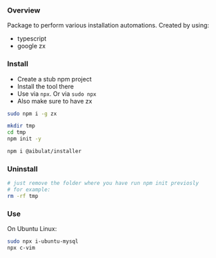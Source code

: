 ### Overview

Package to perform various installation automations.
Created by using:

- typescript
- google zx

### Install

- Create a stub npm project
- Install the tool there
- Use via `npx`. Or via `sudo npx`
- Also make sure to have zx

```bash
sudo npm i -g zx

mkdir tmp
cd tmp
npm init -y

npm i @aibulat/installer
```

### Uninstall

```bash
# just remove the folder where you have run npm init previosly
# for example:
rm -rf tmp
```

### Use

On Ubuntu Linux:

```bash
sudo npx i-ubuntu-mysql
npx c-vim
```

